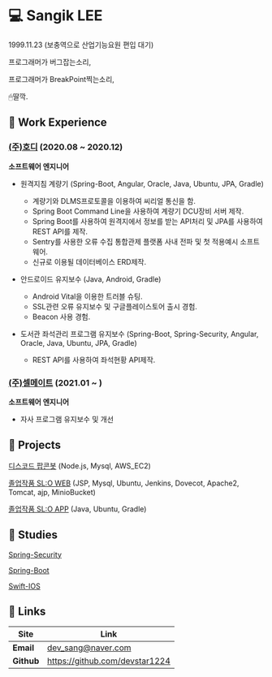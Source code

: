 # 💻 Sangik LEE

1999.11.23 (보충역으로 산업기능요원 편입 대기)

프로그래머가 버그잡는소리,

프로그래머가 BreakPoint찍는소리,

🖱딸깍.

## 📌 Work Experience

### [(주)호디](http://www.hodi.co.kr/) (2020.08 ~ 2020.12)

**소프트웨어 엔지니어**

- 원격지침 계량기 (Spring-Boot, Angular, Oracle, Java, Ubuntu, JPA, Gradle)
  - 계량기와 DLMS프로토콜을 이용하여 씨리얼 통신을 함.
  - Spring Boot Command Line을 사용하여 계량기 DCU장비 서버 제작.
  - Spring Boot를 사용하여 원격지에서 정보를 받는 API처리 및 JPA를 사용하여 REST API를 제작.
  - Sentry를 사용한 오류 수집 통합관제 플랫폼 사내 전파 및 첫 적용예시 소프트웨어.
  - 신규로 이용될 데이터베이스 ERD제작.
  
- 안드로이드 유지보수 (Java, Android, Gradle)
  - Android Vital을 이용한 트러블 슈팅.
  - SSL관련 오류 유지보수 및 구글플레이스토어 출시 경험.
  - Beacon 사용 경험.
 
- 도서관 좌석관리 프로그램 유지보수 (Spring-Boot, Spring-Security, Angular, Oracle, Java, Ubuntu, JPA, Gradle)
  - REST API를 사용하여 좌석현황 API제작.
  
### [(주)셀메이트](https://www.sellmate.co.kr) (2021.01 ~ )

**소프트웨어 엔지니어**
- 자사 프로그램 유지보수 및 개선


## 🚀 Projects

[디스코드 팝콘봇](https://github.com/devstar1224/Popcon_discord) (Node.js, Mysql, AWS_EC2)

[졸업작품 SL:O WEB](https://github.com/devstar1224/Slobrary_WEB) (JSP, Mysql, Ubuntu, Jenkins, Dovecot, Apache2, Tomcat, ajp, MinioBucket)

[졸업작품 SL:O APP](https://github.com/devstar1224/Slobrary_APP.git) (Java, Ubuntu, Gradle)

## 📖 Studies
[Spring-Security](https://github.com/devstar1224/Spring-Security-Practice.git)

[Spring-Boot](https://github.com/devstar1224/anonymous_board.git)

[Swift-IOS](https://github.com/devstar1224/ios_study.git)

## 🔗 Links

| Site       | Link                          |
| ---------- | ----------------------------- |
| **Email**  | dev_sang@naver.com            |
| **Github** | https://github.com/devstar1224|

